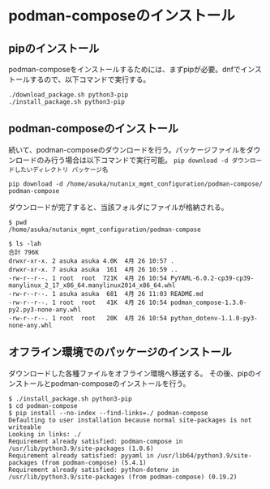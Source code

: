 # podman-composeのインストール
## pipのインストール
podman-composeをインストールするためには、まずpipが必要。dnfでインストールするので、以下コマンドで実行する。

```
./download_package.sh python3-pip
./install_package.sh python3-pip
```

## podman-composeのインストール
続いて、podman-composeのダウンロードを行う。パッケージファイルをダウンロードのみ行う場合は以下コマンドで実行可能。
`pip download -d ダウンロードしたいディレクトリ パッケージ名`

```
pip download -d /home/asuka/nutanix_mgmt_configuration/podman-compose/ podman-compose
```

ダウンロードが完了すると、当該フォルダにファイルが格納される。

```
$ pwd
/home/asuka/nutanix_mgmt_configuration/podman-compose

$ ls -lah
合計 796K
drwxr-xr-x. 2 asuka asuka 4.0K  4月 26 10:57 .
drwxr-xr-x. 7 asuka asuka  161  4月 26 10:59 ..
-rw-r--r--. 1 root  root  721K  4月 26 10:54 PyYAML-6.0.2-cp39-cp39-manylinux_2_17_x86_64.manylinux2014_x86_64.whl
-rw-r--r--. 1 asuka asuka  681  4月 26 11:03 README.md
-rw-r--r--. 1 root  root   41K  4月 26 10:54 podman_compose-1.3.0-py2.py3-none-any.whl
-rw-r--r--. 1 root  root   20K  4月 26 10:54 python_dotenv-1.1.0-py3-none-any.whl
```

## オフライン環境でのパッケージのインストール
ダウンロードした各種ファイルをオフライン環境へ移送する。
その後、pipのインストールとpodman-composeのインストールを行う。

```
$ ./install_package.sh python3-pip
$ cd podman-compose
$ pip install --no-index --find-links=./ podman-compose
Defaulting to user installation because normal site-packages is not writeable
Looking in links: ./
Requirement already satisfied: podman-compose in /usr/lib/python3.9/site-packages (1.0.6)
Requirement already satisfied: pyyaml in /usr/lib64/python3.9/site-packages (from podman-compose) (5.4.1)
Requirement already satisfied: python-dotenv in /usr/lib/python3.9/site-packages (from podman-compose) (0.19.2)
```


